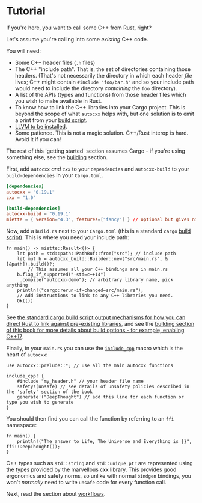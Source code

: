 # Tutorial

If you're here, you want to call some C++ from Rust, right?

Let's assume you're calling into some _existing_ C++ code.

You will need:

* Some C++ header files (`.h` files)
* The C++ "include path". That is, the set of directories containing those headers. (That's not necessarily the directory in which each header _file_ lives; C++ might contain `#include "foo/bar.h"` and so your include path would need to include the directory _containing_ the `foo` directory).
* A list of the APIs (types and functions) from those header files which you wish to make available in Rust.
* To know how to link the C++ libraries into your Cargo project. This is beyond the scope of what `autocxx` helps with, but one solution is to emit a print from your [build script](https://doc.rust-lang.org/cargo/reference/build-scripts.html#rustc-link-lib).
* [LLVM to be installed](https://rust-lang.github.io/rust-bindgen/requirements.html).
* Some patience. This is not a magic solution. C++/Rust interop is hard. Avoid it if you can!

The rest of this 'getting started' section assumes Cargo - if you're using something else, see the [building](building.md) section.

First, add `autocxx` *and `cxx`* to your `dependencies` and `autocxx-build` to your `build-dependencies` in your `Cargo.toml`.

```toml
[dependencies]
autocxx = "0.19.1"
cxx = "1.0"

[build-dependencies]
autocxx-build = "0.19.1"
miette = { version="4.3", features=["fancy"] } // optional but gives nicer error messages!
```

Now, add a `build.rs` next to your `Cargo.toml` (this is a standard `cargo` [build script](https://doc.rust-lang.org/cargo/reference/build-scripts.html)). This is where you need your include path:

```rust,ignore
fn main() -> miette::Result<()> {
    let path = std::path::PathBuf::from("src"); // include path
    let mut b = autocxx_build::Builder::new("src/main.rs", &[&path]).build()?;
        // This assumes all your C++ bindings are in main.rs
    b.flag_if_supported("-std=c++14")
     .compile("autocxx-demo"); // arbitrary library name, pick anything
    println!("cargo:rerun-if-changed=src/main.rs");
    // Add instructions to link to any C++ libraries you need.
    Ok(())
}
```

See [the standard cargo build script output mechanisms for how you can direct Rust to link against pre-existing libraries](https://doc.rust-lang.org/cargo/reference/build-scripts.html#outputs-of-the-build-script), and see the [building section of this book for more details about build options - for example, enabling C++17](building.md).

Finally, in your `main.rs` you can use the [`include_cpp`](https://docs.rs/autocxx/latest/autocxx/macro.include_cpp.html) macro which is the heart of `autocxx`:

```rust,ignore
use autocxx::prelude::*; // use all the main autocxx functions

include_cpp! {
    #include "my_header.h" // your header file name
    safety!(unsafe) // see details of unsafety policies described in the 'safety' section of the book
    generate!("DeepThought") // add this line for each function or type you wish to generate
}
```

You should then find you can call the function by referring to an `ffi` namespace:

```rust,ignore
fn main() {
    println!("The answer to Life, The Universe and Everything is {}", ffi::DeepThought());
}
```

C++ types such as `std::string` and `std::unique_ptr` are represented using the types provided by the marvellous [cxx](https://cxx.rs) library. This provides good ergonomics and safety norms, so unlike with normal `bindgen` bindings, you won't _normally_ need to write `unsafe` code for every function call.

Next, read the section about [workflows](workflow.md).
